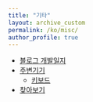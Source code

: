 ```yaml
---
title: "기타"
layout: archive_custom
permalink: /ko/misc/
author_profile: true
---
```


- [블로그 개발일지](/ko/blog_development/)
- [주변기기](/ko/peripherals/)
    - [키보드](/ko/keyboards/)
- [찾아보기](/ko/misc/index)